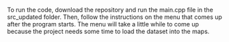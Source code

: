 To run the code, download the repository and run the main.cpp file in the src_updated folder. Then, follow the instructions on the menu that comes up after the program starts. The menu will take a little while to come up because the project needs some time to load the dataset into the maps.
